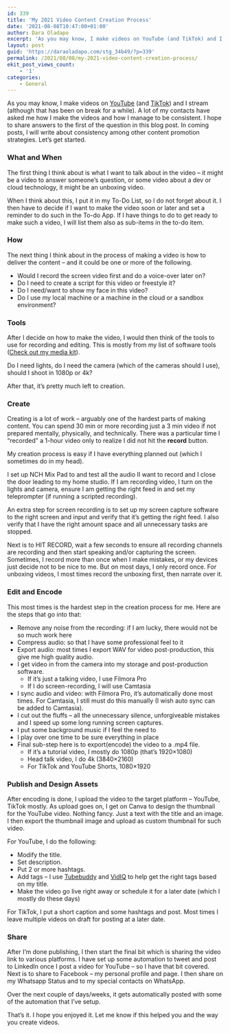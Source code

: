 ```yaml
---
id: 339
title: 'My 2021 Video Content Creation Process'
date: '2021-08-08T10:47:00+01:00'
author: Dara Oladapo
excerpt: 'As you may know, I make videos on YouTube (and TikTok) and I stream (although that has been on break for a while). A lot of my contacts have asked me how I make the videos and how I manage to be consistent. I hope to share answers to the first of the question in this blog post. In coming posts, I will write about consistency among other content promotion strategies. Let’s get started.'
layout: post
guid: 'https://daraoladapo.com/stg_34b49/?p=339'
permalink: /2021/08/08/my-2021-video-content-creation-process/
ekit_post_views_count:
    - '1'
categories:
    - General
---
```


As you may know, I make videos on [YouTube](https://youtube.com/daraoladapo) (and [TikTok](https://tiktok.com/@daraoladapo)) and I stream (although that has been on break for a while). A lot of my contacts have asked me how I make the videos and how I manage to be consistent. I hope to share answers to the first of the question in this blog post. In coming posts, I will write about consistency among other content promotion strategies. Let’s get started.

### What and When

The first thing I think about is what I want to talk about in the video – it might be a video to answer someone’s question, or some video about a dev or cloud technology, it might be an unboxing video.

When I think about this, I put it in my To-Do List, so I do not forget about it. I then have to decide if I want to make the video soon or later and set a reminder to do such in the To-do App. If I have things to do to get ready to make such a video, I will list them also as sub-items in the to-do item.

### How

The next thing I think about in the process of making a video is how to deliver the content – and it could be one or more of the following.

- Would I record the screen video first and do a voice-over later on?
- Do I need to create a script for this video or freestyle it?
- Do I need/want to show my face in this video?
- Do I use my local machine or a machine in the cloud or a sandbox environment?

### Tools

After I decide on how to make the video, I would then think of the tools to use for recording and editing. This is mostly from my list of software tools ([Check out my media kit](https://kit.co/DaraOladapo/all-kit)).

Do I need lights, do I need the camera (which of the cameras should I use), should I shoot in 1080p or 4k?

After that, it’s pretty much left to creation.

### Create

Creating is a lot of work – arguably one of the hardest parts of making content. You can spend 30 min or more recording just a 3 min video if not prepared mentally, physically, and technically. There was a particular time I “recorded” a 1-hour video only to realize I did not hit the **record** button.

My creation process is easy if I have everything planned out (which I sometimes do in my head).

I set up NCH Mix Pad to and test all the audio II want to record and I close the door leading to my home studio. If I am recording video, I turn on the lights and camera, ensure I am getting the right feed in and set my teleprompter (if running a scripted recording).

An extra step for screen recording is to set up my screen capture software to the right screen and input and verify that it’s getting the right feed. I also verify that I have the right amount space and all unnecessary tasks are stopped.

Next is to HIT RECORD, wait a few seconds to ensure all recording channels are recording and then start speaking and/or capturing the screen. Sometimes, I record more than once when I make mistakes, or my devices just decide not to be nice to me. But on most days, I only record once. For unboxing videos, I most times record the unboxing first, then narrate over it.

### Edit and Encode

This most times is the hardest step in the creation process for me. Here are the steps that go into that:

- Remove any noise from the recording: if I am lucky, there would not be so much work here
- Compress audio: so that I have some professional feel to it
- Export audio: most times I export WAV for video post-production, this give me high quality audio.
- I get video in from the camera into my storage and post-production software. 
    - If it’s just a talking video, I use Filmora Pro
    - If I do screen-recording, I will use Camtasia
- I sync audio and video: with Filmora Pro, it’s automatically done most times. For Camtasia, I still must do this manually (I wish auto sync can be added to Camtasia).
- I cut out the fluffs – all the unnecessary silence, unforgiveable mistakes and I speed up some long running screen captures.
- I put some background music if I feel the need to
- I play over one time to be sure everything in place
- Final sub-step here is to export(encode) the video to a .mp4 file. 
    - If it’s a tutorial video, I mostly do 1080p (that’s 1920×1080)
    - Head talk video, I do 4k (3840×2160)
    - For TikTok and YouTube Shorts, 1080×1920

### Publish and Design Assets

After encoding is done, I upload the video to the target platform – YouTube, TikTok mostly. As upload goes on, I get on Canva to design the thumbnail for the YouTube video. Nothing fancy. Just a text with the title and an image. I then export the thumbnail image and upload as custom thumbnail for such video.

For YouTube, I do the following:

- Modify the title.
- Set description.
- Put 2 or more hashtags.
- Add tags – I use [Tubebuddy](https://www.tubebuddy.com/daraoladapo) and [VidIQ](https://vidiq.com/daraoladapo) to help get the right tags based on my title.
- Make the video go live right away or schedule it for a later date (which I mostly do these days)

For TikTok, I put a short caption and some hashtags and post. Most times I leave multiple videos on draft for posting at a later date.

### Share

After I’m done publishing, I then start the final bit which is sharing the video link to various platforms. I have set up some automation to tweet and post to LinkedIn once I post a video for YouTube – so I have that bit covered. Next is to share to Facebook – my personal profile and page. I then share on my Whatsapp Status and to my special contacts on WhatsApp.

Over the next couple of days/weeks, it gets automatically posted with some of the automation that I’ve setup.

That’s it. I hope you enjoyed it. Let me know if this helped you and the way you create videos.